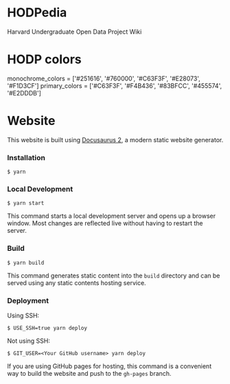 # HODPedia

Harvard Undergraduate Open Data Project Wiki

# HODP colors

monochrome_colors = ['#251616', '#760000', '#C63F3F', '#E28073', '#F1D3CF']
primary_colors = ['#C63F3F', '#F4B436', '#83BFCC', '#455574', '#E2DDDB']

# Website

This website is built using [Docusaurus 2](https://docusaurus.io/), a modern static website generator.

### Installation

```
$ yarn
```

### Local Development

```
$ yarn start
```

This command starts a local development server and opens up a browser window. Most changes are reflected live without having to restart the server.

### Build

```
$ yarn build
```

This command generates static content into the `build` directory and can be served using any static contents hosting service.

### Deployment

Using SSH:

```
$ USE_SSH=true yarn deploy
```

Not using SSH:

```
$ GIT_USER=<Your GitHub username> yarn deploy
```

If you are using GitHub pages for hosting, this command is a convenient way to build the website and push to the `gh-pages` branch.
